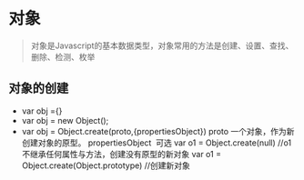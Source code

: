 对象
===
>对象是Javascript的基本数据类型，对象常用的方法是创建、设置、查找、删除、检测、枚举
## 对象的创建
 + var obj ={}
 + var obj = new Object();
 + var obj = Object.create(proto,{propertiesObject})
    proto 一个对象，作为新创建对象的原型。
    propertiesObject  可选
      var o1 = Object.create(null) //o1不继承任何属性与方法，创建没有原型的新对象
      var o1 = Object.create(Object.prototype) //创建新对象
